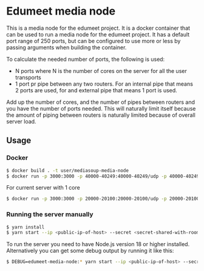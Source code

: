 # Edumeet media node

This is a media node for the edumeet project. It is a docker container that can be used to run a media node for the edumeet project. It has a default port range of 250 ports, but can be configured to use more or less by passing arguments when building the container.

To calculate the needed number of ports, the following is used:
- N ports where N is the number of cores on the server for all the user transports
- 1 port pr pipe between any two routers. For an internal pipe that means 2 ports are used, for and external pipe that means 1 port is used.

Add up the number of cores, and the number of pipes between routers and you have the number of ports needed. This will naturally limit itself because the amount of piping between routers is naturally limited because of overall server load.

## Usage

### Docker

```bash
$ docker build . -t user/mediasoup-media-node
$ docker run -p 3000:3000 -p 40000-40249:40000-40249/udp -p 40000-40249:40000-40249/tcp user/mediasoup-media-node --ip <public-ip-of-host> --secret <secret-shared-with-room-server>
```

For current server with 1 core
```bash
$ docker run -p 3000:3000 -p 20000-20100:20000-20100/udp -p 20000-20100:20000-20100/tcp user/mediasoup-media-node --ip 127.0.0.1 --secret secret-shared-with-media-node --rtcMaxPort 20100 --rtcMinPort 20000
```

### Running the server manually

```bash
$ yarn install
$ yarn start --ip <public-ip-of-host> --secret <secret-shared-with-room-server>
```

To run the server you need to have Node.js version 18 or higher installed. Alternatively you can get some debug output by running it like this:

```bash
$ DEBUG=edumeet-media-node:* yarn start --ip <public-ip-of-host> --secret <secret-shared-with-room-server>
```